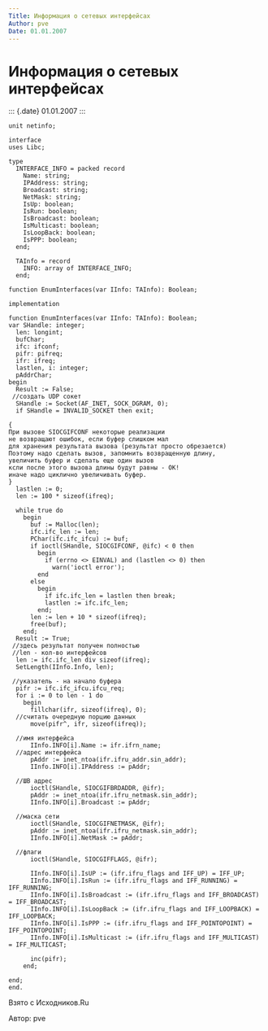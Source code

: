```yaml
---
Title: Информация о сетевых интерфейсах
Author: pve
Date: 01.01.2007
---
```



Информация о сетевых интерфейсах
================================

::: {.date}
01.01.2007
:::

    unit netinfo;
     
    interface
    uses Libc;
     
    type
      INTERFACE_INFO = packed record
        Name: string;
        IPAddress: string;
        Broadcast: string;
        NetMask: string;
        IsUp: boolean;
        IsRun: boolean;
        IsBroadcast: boolean;
        IsMulticast: boolean;
        IsLoopBack: boolean;
        IsPPP: boolean;
      end;
     
      TAInfo = record
        INFO: array of INTERFACE_INFO;
      end;
     
    function EnumInterfaces(var IInfo: TAInfo): Boolean;
     
    implementation
     
    function EnumInterfaces(var IInfo: TAInfo): Boolean;
    var SHandle: integer;
      len: longint;
      bufChar;
      ifc: ifconf;
      pifr: pifreq;
      ifr: ifreq;
      lastlen, i: integer;
      pAddrChar;
    begin
      Result := False;
     //создать UDP сокет
      SHandle := Socket(AF_INET, SOCK_DGRAM, 0);
      if SHandle = INVALID_SOCKET then exit;
     
    {
    При вызове SIOCGIFCONF некоторые реализации
    не возвращают ошибок, если буфер слишком мал
    для хранения результата вызова (результат просто обрезается)
    Поэтому надо сделать вызов, запомнить возвращенную длину,
    увеличить буфер и сделать еще один вызов
    ксли после этого вызова длины будут равны - OK!
    иначе надо циклично увеличивать буфер.
    }
      lastlen := 0;
      len := 100 * sizeof(ifreq);
     
      while true do
        begin
          buf := Malloc(len);
          ifc.ifc_len := len;
          PChar(ifc.ifc_ifcu) := buf;
          if ioctl(SHandle, SIOCGIFCONF, @ifc) < 0 then
            begin
              if (errno <> EINVAL) and (lastlen <> 0) then
                warn('ioctl error');
            end
          else
            begin
              if ifc.ifc_len = lastlen then break;
              lastlen := ifc.ifc_len;
            end;
          len := len + 10 * sizeof(ifreq);
          free(buf);
        end;
      Result := True;
     //здесь результат получен полностью
     //len - кол-во интерфейсов
      len := ifc.ifc_len div sizeof(ifreq);
      SetLength(IInfo.Info, len);
     
     //указатель - на начало буфера
      pifr := ifc.ifc_ifcu.ifcu_req;
      for i := 0 to len - 1 do
        begin
          fillchar(ifr, sizeof(ifreq), 0);
      //считать очередную порцию данных
          move(pifr^, ifr, sizeof(ifreq));
     
      //имя интерфейса
          IInfo.INFO[i].Name := ifr.ifrn_name;
      //адрес интерфейса
          pAddr := inet_ntoa(ifr.ifru_addr.sin_addr);
          IInfo.INFO[i].IPAddress := pAddr;
     
      //ШВ адрес
          ioctl(SHandle, SIOCGIFBRDADDR, @ifr);
          pAddr := inet_ntoa(ifr.ifru_netmask.sin_addr);
          IInfo.INFO[i].Broadcast := pAddr;
     
      //маска сети
          ioctl(SHandle, SIOCGIFNETMASK, @ifr);
          pAddr := inet_ntoa(ifr.ifru_netmask.sin_addr);
          IInfo.INFO[i].NetMask := pAddr;
     
      //флаги
          ioctl(SHandle, SIOCGIFFLAGS, @ifr);
     
          IInfo.INFO[i].IsUP := (ifr.ifru_flags and IFF_UP) = IFF_UP;
          IInfo.INFO[i].IsRun := (ifr.ifru_flags and IFF_RUNNING) = IFF_RUNNING;
          IInfo.INFO[i].IsBroadcast := (ifr.ifru_flags and IFF_BROADCAST) = IFF_BROADCAST;
          IInfo.INFO[i].IsLoopBack := (ifr.ifru_flags and IFF_LOOPBACK) = IFF_LOOPBACK;
          IInfo.INFO[i].IsPPP := (ifr.ifru_flags and IFF_POINTOPOINT) = IFF_POINTOPOINT;
          IInfo.INFO[i].IsMulticast := (ifr.ifru_flags and IFF_MULTICAST) = IFF_MULTICAST;
     
          inc(pifr);
        end;
     
    end;
    end.

Взято с Исходников.Ru

Автор: pve
